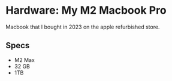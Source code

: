 # Hardware: My M2 Macbook Pro

Macbook that I bought in 2023 on the apple refurbished store.

## Specs

- M2 Max
- 32 GB
- 1TB
